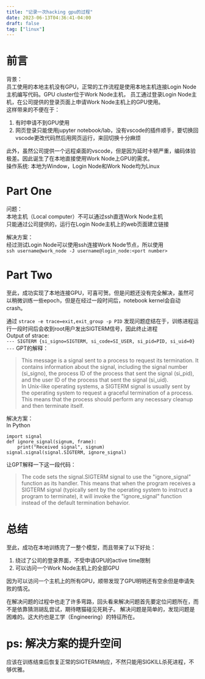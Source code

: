 ```yaml
---
title: "记录一次hacking gpu的过程"
date: 2023-06-13T04:36:41-04:00
draft: false
tag: ["linux"]
---
```

# 前言
背景：  
员工使用的本地主机没有GPU，正常的工作流程是使用本地主机连接Login Node主机编写代码。GPU cluster位于Work Node主机，
员工通过登录Login Node主机，在公司提供的登录页面上申请Work Node主机上的GPU使用。  
这样带来的不便在于：
1. 有时申请不到GPU使用
2. 网页登录只能使用jupyter notebook/lab，没有vscode的插件顺手，要切换回vscode更改代码然后用网页运行，来回切换十分麻烦  
   
此外，虽然公司提供一个远程桌面的vscode，但是因为延时卡顿严重，编码体验极差。因此诞生了在本地直接使用Work Node上GPU的需求。  
操作系统: 本地为Window，Login Node和Work Node均为Linux
# Part One
问题：  
本地主机（Local computer）不可以通过ssh直连Work Node主机  
只能通过公司提供的，运行在Login Node主机上的web页面建立链接

解决方案：  
经过测试Login Node可以使用ssh连接Work Node节点，所以使用  
```ssh username@work_node -J username@login_node:<port number>```
# Part Two
至此，成功实现了本地连接GPU，可喜可贺。但是问题还没有完全解决，虽然可以稍微训练一些epoch，但是在经过一段时间后，notebook kernel会自动crash。

通过 ```strace -e trace=exit,exit_group -p PID```
发现问题症结在于，训练进程运行一段时间后会收到root用户发出SIGTERM信号，因此终止进程  
Output of strace:  
```--- SIGTERM {si_signo=SIGTERM, si_code=SI_USER, si_pid=PID, si_uid=0} ---``` 
GPT的解释：  
>This message is a signal sent to a process to request its termination. It contains information about the signal, including the signal number (si_signo), the process ID of the process that sent the signal (si_pid), and the user ID of the process that sent the signal (si_uid).  
In Unix-like operating systems, a SIGTERM signal is usually sent by the operating system to request a graceful termination of a process. This means that the process should perform any necessary cleanup and then terminate itself.

解决方案：  
In Python  
```
import signal
def ignore_signal(signum, frame):
    print("Received signal", signum)
signal.signal(signal.SIGTERM, ignore_signal)
```
让GPT解释一下这一段代码：
> The code sets the signal.SIGTERM signal to use the "ignore_signal" function as its handler. This means that when the program receives a SIGTERM signal (typically sent by the operating system to instruct a program to terminate), it will invoke the "ignore_signal" function instead of the default termination behavior.
# 总结
至此，成功在本地训练完了一整个模型，而且带来了以下好处：
1. 绕过了公司的登录界面，不受申请GPU的active time限制
2. 可以访问一个Work Node主机上的全部GPU

因为可以访问一个主机上的所有GPU，顺带发现了GPU明明还有空余但是申请失败的情况。

在解决问题的过程中也走了许多弯路，回头看来解决问题首先要定位问题所在，而不是依靠猜测胡乱尝试，期待瞎猫碰见死耗子。
解决问题是简单的，发现问题是困难的。这大约也是工学（Engineering）的特征所在。
# ps: 解决方案的提升空间
应该在训练结束后恢复正常的SIGTERM响应，不然只能用SIGKILL杀死进程，不够优雅。